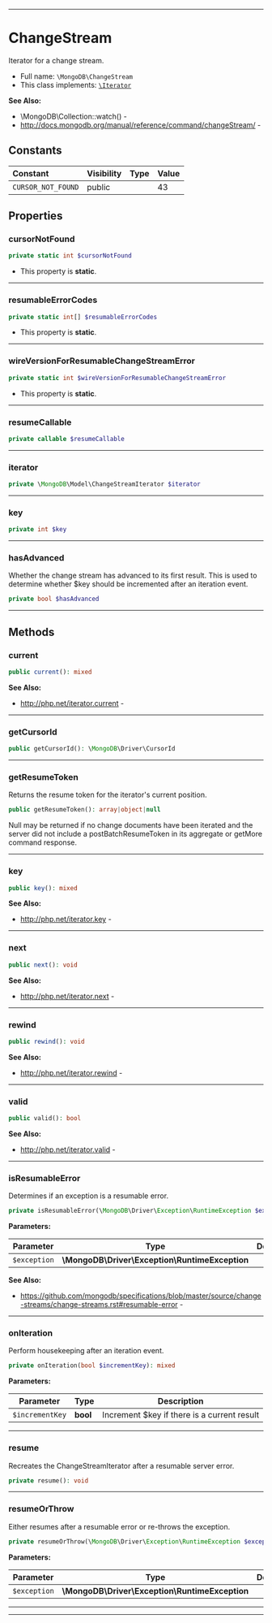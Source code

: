 ***

# ChangeStream

Iterator for a change stream.

* Full name: `\MongoDB\ChangeStream`
* This class implements:
  [`\Iterator`](../Iterator.md)

**See Also:**

* \MongoDB\Collection::watch() -
* http://docs.mongodb.org/manual/reference/command/changeStream/ -

## Constants

| Constant | Visibility | Type | Value |
|:---------|:-----------|:-----|:------|
|`CURSOR_NOT_FOUND`|public| |43|

## Properties

### cursorNotFound

```php
private static int $cursorNotFound
```

* This property is **static**.

***

### resumableErrorCodes

```php
private static int[] $resumableErrorCodes
```

* This property is **static**.

***

### wireVersionForResumableChangeStreamError

```php
private static int $wireVersionForResumableChangeStreamError
```

* This property is **static**.

***

### resumeCallable

```php
private callable $resumeCallable
```

***

### iterator

```php
private \MongoDB\Model\ChangeStreamIterator $iterator
```

***

### key

```php
private int $key
```

***

### hasAdvanced

Whether the change stream has advanced to its first result. This is used
to determine whether $key should be incremented after an iteration event.

```php
private bool $hasAdvanced
```

***

## Methods

### current

```php
public current(): mixed
```

**See Also:**

* http://php.net/iterator.current -

***

### getCursorId

```php
public getCursorId(): \MongoDB\Driver\CursorId
```

***

### getResumeToken

Returns the resume token for the iterator's current position.

```php
public getResumeToken(): array|object|null
```

Null may be returned if no change documents have been iterated and the
server did not include a postBatchResumeToken in its aggregate or getMore
command response.









***

### key

```php
public key(): mixed
```

**See Also:**

* http://php.net/iterator.key -

***

### next

```php
public next(): void
```

**See Also:**

* http://php.net/iterator.next -

***

### rewind

```php
public rewind(): void
```

**See Also:**

* http://php.net/iterator.rewind -

***

### valid

```php
public valid(): bool
```

**See Also:**

* http://php.net/iterator.valid -

***

### isResumableError

Determines if an exception is a resumable error.

```php
private isResumableError(\MongoDB\Driver\Exception\RuntimeException $exception): bool
```

**Parameters:**

| Parameter | Type | Description |
|-----------|------|-------------|
| `$exception` | **\MongoDB\Driver\Exception\RuntimeException** |  |

**See Also:**

* https://github.com/mongodb/specifications/blob/master/source/change-streams/change-streams.rst#resumable-error -

***

### onIteration

Perform housekeeping after an iteration event.

```php
private onIteration(bool $incrementKey): mixed
```

**Parameters:**

| Parameter | Type | Description |
|-----------|------|-------------|
| `$incrementKey` | **bool** | Increment $key if there is a current result |

***

### resume

Recreates the ChangeStreamIterator after a resumable server error.

```php
private resume(): void
```

***

### resumeOrThrow

Either resumes after a resumable error or re-throws the exception.

```php
private resumeOrThrow(\MongoDB\Driver\Exception\RuntimeException $exception): mixed
```

**Parameters:**

| Parameter | Type | Description |
|-----------|------|-------------|
| `$exception` | **\MongoDB\Driver\Exception\RuntimeException** |  |

***


***

